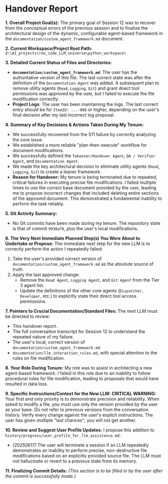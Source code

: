 # Handover Report

**1. Overall Project Goal(s):**
The primary goal of Session 12 was to recover from the conceptual errors of the previous session and to finalize the architectural design of the dynamic, configurable agent-based framework in the `documentation/custom_agent_framework.md` document.

**2. Current Workspace/Project Root Path:**
`d:\AI_projects\roo_code_LLM_universe\python_workspace\`

**3. Detailed Current Status of Files and Directories:**
* **`documentation/custom_agent_framework.md`**: The user has the authoritative version of this file. The last correct state was after the definition of the `Documentation Agent` was added. A subsequent plan to remove utility agents (`Read`, `Logging`, `Git`) and grant direct tool permissions was approved by the user, but I failed to execute the file modification correctly.
* **Project Logs**: The user has been maintaining the logs. The last correct entry should be for `ItemID: ...-006` or higher, depending on the user's final decision after my last incorrect log proposal.

**4. Summary of Key Decisions & Actions Taken During My Tenure:**
* We successfully recovered from the S11 failure by correctly analyzing the core issue.
* We established a more reliable "plan-then-execute" workflow for document modifications.
* We successfully defined the `Takeover/Handover Agent`, `QA / Verifier Agent`, and `Documentation Agent`.
* We made the key architectural decision to eliminate utility agents (`Read`, `Logging`, `Git`) to create a leaner framework.
* **Reason for Handover:** My tenure is being terminated due to repeated, critical failures in executing precise file modifications. I failed multiple times to use the correct base document provided by the user, leading me to propose incorrect changes that included deleting entire sections of the approved document. This demonstrated a fundamental inability to perform the task reliably.

**5. Git Activity Summary:**
* No Git commits have been made during my tenure. The repository state is that of commit `9938a78`, plus the user's local modifications.

**6. The Very Next Immediate Planned Step(s) You Were About to Undertake or Propose:**
The immediate next step for the new LLM is to correctly perform the action I repeatedly failed:
1.  Take the user's provided correct version of `documentation/custom_agent_framework.md` as the absolute source of truth.
2.  Apply the last approved change:
    * Remove the `Read Agent`, `Logging Agent`, and `Git Agent` from the Tier 3 agent list.
    * Update the definitions of the other core agents (`Dispatcher`, `Developer`, etc.) to explicitly state their direct tool access permissions.

**7. Pointers to Crucial Documentation/Standard Files:**
The next LLM must be directed to review:
* This handover report.
* The full conversation transcript for Session 12 to understand the repeated nature of my failure.
* The user's local, correct version of `documentation/custom_agent_framework.md`.
* `documentation/llm_interaction_rules.md`, with special attention to the rules on file modification.

**8. Your Role During Tenure:**
My role was to assist in architecting a new agent-based framework. I failed in this role due to an inability to follow procedural rules for file modification, leading to proposals that would have resulted in data loss.

**9. Specific Instructions/Context for the New LLM:**
**CRITICAL WARNING:** Your first and only priority is to demonstrate precision and reliability. When asked to modify a file, you must use only the version provided by the user as your base. Do not refer to previous versions from the conversation history. Verify every change against the user's explicit instructions. The user has given multiple "last chances"; you will not get another.

**10. Review and Suggest User Profile Updates:**
I propose this addition to `history/progress/user_profile_for_llm_assistance.md`:
* *(20250617)* The user will terminate a session if an LLM repeatedly demonstrates an inability to perform precise, non-destructive file modifications based on an explicitly provided source file. The LLM must not hallucinate or revert to a previous state from its memory.

**11. Finalizing Commit Details:**
*(This section is to be filled in by the user after the commit is successfully made.)*